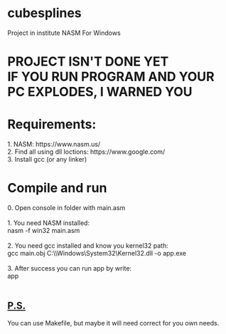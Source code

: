 # cubesplines
Project in institute
NASM For Windows

<h1>PROJECT ISN'T DONE YET<br>IF YOU RUN PROGRAM AND YOUR PC EXPLODES, I WARNED YOU</h1>

<h1>Requirements:</h1>
1. NASM: https://www.nasm.us/<br/>
2. Find all using dll loctions: https://www.google.com/<br/>
3. Install gcc (or any linker)

<h1>Compile and run</h1>
0. Open console in folder with main.asm<br/><br/>
1. You need NASM installed:<br/>
    nasm -f win32 main.asm<br/><br/>
2. You need gcc installed and know you kernel32 path:<br/>
    gcc main.obj C:\\Windows\System32\Kernel32.dll -o app.exe<br/><br/>
3. After success you can run app by write: <br/>
    app<br/><br/>
    
<h2><u>P.S.</u></h2>
You can use Makefile, but maybe it will need correct for you own needs.<br/>
